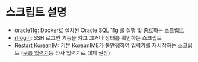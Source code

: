 # 스크립트 설명
- [oracle11g](https://github.com/unstable-code/ShellScript/blob/master/Operating%20System/macOS/Private/oracle11g): Docker로 설치된 Oracle SQL 11g 를 실행 및 종료하는 스크립트
- [rtlogin](https://github.com/unstable-code/ShellScript/blob/master/Operating%20System/macOS/Private/rtlogin): SSH 로그인 기능을 켜고 끄거나 상태를 확인하는 스크립트
- [Restart KoreanIM](https://github.com/unstable-code/ShellScript/blob/master/Operating%20System/macOS/Private/Restart_KoreanIM): 기본 KoreanIME가 불안정하여 입력기를 재시작하는 스크립트 ([구름 입력기](https://github.com/gureum/gureum)등 타사 입력기로 대체 권장)

